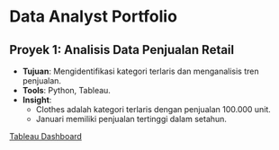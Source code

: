 # Data Analyst Portfolio

## Proyek 1: Analisis Data Penjualan Retail
- **Tujuan**: Mengidentifikasi kategori terlaris dan menganalisis tren penjualan.
- **Tools**: Python, Tableau.
- **Insight**:
  - Clothes adalah kategori terlaris dengan penjualan 100.000 unit.
  - Januari memiliki penjualan tertinggi dalam setahun.

[Tableau Dashboard](https://public.tableau.com/app/profile/nicholas.halim4666/viz/CustomerPurchasingDashboard/Dashboard1?publish=yes)

